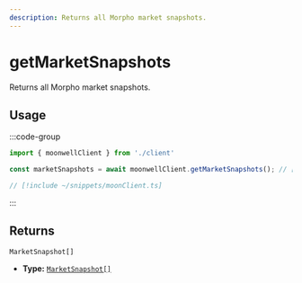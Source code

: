 ```yaml
---
description: Returns all Morpho market snapshots.
---
```


# getMarketSnapshots

Returns all Morpho market snapshots.

## Usage

:::code-group

```ts twoslash [example.ts]
import { moonwellClient } from './client'

const marketSnapshots = await moonwellClient.getMarketSnapshots(); // [!code focus]
```

```ts twoslash [client.ts] filename="client.ts"
// [!include ~/snippets/moonClient.ts]
```

:::

## Returns

```
MarketSnapshot[]
```

- **Type:** [`MarketSnapshot[]`](/docs/glossary/types#marketsnapshot)

<!-- ## Parameters

### includeLiquidStakingRewards

- **Type:** `boolean`

Whether to include liquid staking rewards in the response.

```ts twoslash
// [!include ~/snippets/moonClient.ts]
// ---cut---
const markets = await moonwellClient.getMarkets({
  includeLiquidStakingRewards: true // [!code focus]
})
``` -->